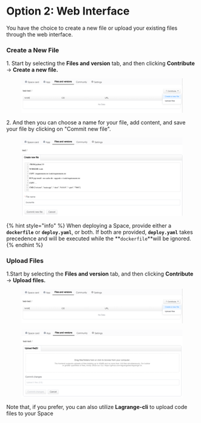# Option 2: Web Interface

You have the choice to create a new file or upload your existing files through the web interface.

### Create a New File

1\. Start by selecting the **Files and version** tab, and then clicking **Contribute** → **Create a new file.**

<figure><img src="../../.gitbook/assets/image (3).png" alt=""><figcaption></figcaption></figure>

2\. And then you can choose a name for your file, add content, and save your file by clicking on "Commit new file".

<figure><img src="../../.gitbook/assets/image (1) (1) (1).png" alt=""><figcaption></figcaption></figure>

{% hint style="info" %}
When deploying a Space, provide either a **`dockerfile`** or **`deploy.yaml`**, or both. If both are provided, **`deploy.yaml`** takes precedence and will be executed while the **`dockerfile`**will be ignored.
{% endhint %}

### Upload Files

1.Start by selecting the **Files and version** tab, and then clicking **Contribute** → **Upload files.**

<figure><img src="../../.gitbook/assets/image (1).png" alt=""><figcaption></figcaption></figure>

<figure><img src="../../.gitbook/assets/image (1) (1).png" alt=""><figcaption></figcaption></figure>

Note that, if you prefer, you can also utilize **Lagrange-cli** to upload code files to your Space
